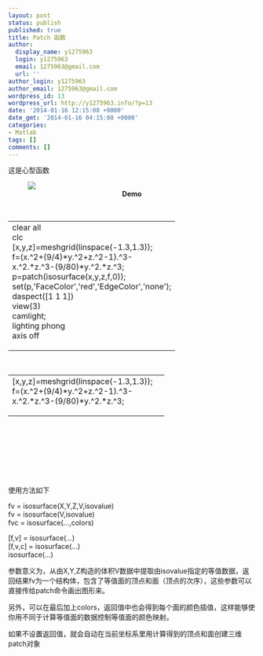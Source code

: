 ```yaml
---
layout: post
status: publish
published: true
title: Patch 函数
author:
  display_name: y1275963
  login: y1275963
  email: 1275963@gmail.com
  url: ''
author_login: y1275963
author_email: 1275963@gmail.com
wordpress_id: 13
wordpress_url: http://y1275963.info/?p=13
date: '2014-01-16 12:15:08 +0000'
date_gmt: '2014-01-16 04:15:08 +0000'
categories:
- Matlab
tags: []
comments: []
---
```

<p>这是心型函数</p>
<figure>
<img src="https://googledrive.com/host/0B6Io4fF4zXvDTnBFeXRBM0Vja3c/images/2015/3/untitled.png">
<figcaption align='middle'><b>Demo</b></figcaption>
</figure>
<p> </p>
<table>
<tr>
<td style="width: 302px;padding: 0px,0px,0px,0px;border-top: 0px solid rgb(0,0,0);border-right: 0px solid rgb(0,0,0);border-bottom: 0px solid rgb(0,0,0);border-right: 0px solid rgb(0,0,0);margin: 0px,0px,0px,0px;">clear all<br />
clc<br />
[x,y,z]=meshgrid(linspace(-1.3,1.3));<br />
f=(x.^2+(9/4)*y.^2+z.^2-1).^3-x.^2.*z.^3-(9/80)*y.^2.*z.^3;<br />
p=patch(isosurface(x,y,z,f,0));<br />
set(p,'FaceColor','red','EdgeColor','none');<br />
daspect([1 1 1])<br />
view(3)<br />
camlight;<br />
lighting phong<br />
axis off</p>
</td>
</tr>
</table>
<p> </p>
<table>
<tr>
<td style="width: 302px;padding: 0px,0px,0px,0px;border-top: 0px solid rgb(0,0,0);border-right: 0px solid rgb(0,0,0);border-bottom: 0px solid rgb(0,0,0);border-right: 0px solid rgb(0,0,0);margin: 0px,0px,0px,0px;">[x,y,z]=meshgrid(linspace(-1.3,1.3));<br />
f=(x.^2+(9/4)*y.^2+z.^2-1).^3-x.^2.*z.^3-(9/80)*y.^2.*z.^3;</p>
</td>
</tr>
</table>
<p> </p>
<p> </p>
<p> </p>
<p> </p>
<p>使用方法如下</p>
<p>fv = isosurface(X,Y,Z,V,isovalue)<br />
fv = isosurface(V,isovalue)<br />
fvc = isosurface(...,colors)</p>
<p>[f,v] = isosurface(...)<br />
[f,v,c] = isosurface(...)<br />
isosurface(...)</p>
<p>参数意义为，从由X,Y,Z构造的体积V数据中提取由isovalue指定的等值数据，返回结果fv为一个结构体，包含了等值面的顶点和面（顶点的次序），这些参数可以直接传给patch命令画出图形来。</p>
<p>另外，可以在最后加上colors，返回值中也会得到每个面的颜色插值，这样能够使你用不同于计算等值面的数据控制等值面的颜色映射。</p>
<p>如果不设置返回值，就会自动在当前坐标系里用计算得到的顶点和面创建三维patch对象</p>
